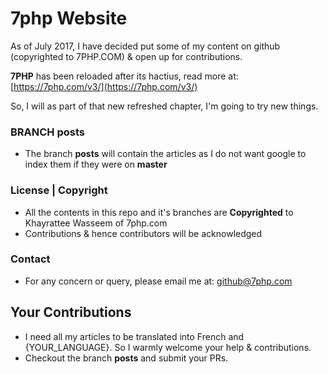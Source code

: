 # 7php Website
As of July 2017, I have decided put some of my content on github (copyrighted to 7PHP.COM) &amp; open up for contributions.

**7PHP** has been reloaded after its hactius, read more at: [https://7php.com/v3/](https://7php.com/v3/)

So, I will as part of that new refreshed chapter, I'm going to try new things.

### BRANCH posts

- The branch **posts** will contain the articles as I do not want google to index them if they were on **master**

### License | Copyright

- All the contents in this repo and it's branches are **Copyrighted** to Khayrattee Wasseem of 7php.com
- Contributions & hence contributors will be acknowledged 

### Contact

- For any concern or query, please email me at: github@7php.com

## Your Contributions

- I need all my articles to be translated into French and {YOUR_LANGUAGE}. So I warmly welcome your help & contributions.
- Checkout the branch **posts** and submit your PRs.


